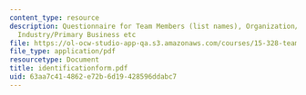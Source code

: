 ```yaml
---
content_type: resource
description: Questionnaire for Team Members (list names), Organization/Company Name,
  Industry/Primary Business etc
file: https://ol-ocw-studio-app-qa.s3.amazonaws.com/courses/15-328-team-project-fall-2003/63aa7c414862e72b6d19428596ddabc7_identificationform.pdf
file_type: application/pdf
resourcetype: Document
title: identificationform.pdf
uid: 63aa7c41-4862-e72b-6d19-428596ddabc7
---
```

